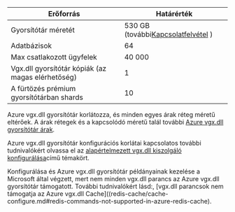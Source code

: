 | Erőforrás                                    | Határérték                                  |
|---------------------------------------------|----------------------------------------|
| Gyorsítótár méretét                                  | 530 GB (további[Kapcsolatfelvétel](mailto:wapteams@microsoft.com?subject=Redis%20Cache%20quota%20increase) )                                  |
| Adatbázisok                                   | 64                                     |
| Max csatlakozott ügyfelek                       | 40 000                                 |
| Vgx.dll gyorsítótár kópiák (az magas elérhetőség) | 1 |
| A fürtözés prémium gyorsítótárban shards    | 10 |

Azure vgx.dll gyorsítótár korlátozza, és minden egyes árak réteg méretű eltérőek. A árak rétegek és a kapcsolódó méretű talál további [Azure vgx.dll gyorsítótár árak](https://azure.microsoft.com/pricing/details/cache/).

Azure vgx.dll gyorsítótár konfigurációs korlátai kapcsolatos további tudnivalókért olvassa el az [alapértelmezett vgx.dll kiszolgáló konfigurálása](redis-cache/cache-configure.md#default-redis-server-configuration)című témakört.

Konfigurálása és Azure vgx.dll gyorsítótár példányainak kezelése a Microsoft által végzett, mert nem minden vgx.dll parancs az Azure vgx.dll gyorsítótár támogatott. További tudnivalókért lásd:, [vgx.dll parancsok nem támogatja az Azure vgx.dll Cache]((redis-cache/cache-configure.md#redis-commands-not-supported-in-azure-redis-cache).